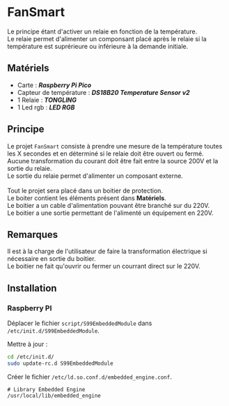 # FanSmart
Le principe étant d'activer un relaie en fonction de la température.<br>
Le relaie permet d'alimenter un componsant placé après le relaie si la température est suprérieure
ou inférieure à la demande initiale.<br>

## Matériels
* Carte                  : ***Raspberry Pi Pico***
* Capteur de température : ***DS18B20 Temperature Sensor v2***
* 1 Relaie               : ***TONGLING***
* 1 Led rgb              : ***LED RGB***

## Principe
Le projet `FanSmart` consiste à prendre une mesure de la température toutes les X secondes
et en déterminé si le relaie doit être ouvert ou fermé.<br>
Aucune transformation du courant doit être fait entre la source 200V et la sortie du relaie.<br>
Le sortie du relaie permet d'alimenter un composant externe.<br>
<br>
Tout le projet sera placé dans un boitier de protection.<br>
Le boiter contient les éléments présent dans **Matériels**.<br>
Le boitier a un cable d'alimentation pouvant être branché sur du 220V.<br>
Le boitier a une sortie permettant de l'alimenté un équipement en 220V.<br>

## Remarques
Il est à la charge de l'utilisateur de faire la transformation électrique si nécessaire en sortie du boitier.<br>
Le boitier ne fait qu'ouvrir ou fermer un courrant direct sur le 220V.<br>

## Installation

### Raspberry PI
Déplacer le fichier `script/S99EmbeddedModule` dans `/etc/init.d/S99EmbeddedModule`.<br>

Mettre à jour :
```sh
cd /etc/init.d/
sudo update-rc.d S99EmbeddedModule
```

Créer le fichier `/etc/ld.so.conf.d/embedded_engine.conf`.
```
# Library Embedded Engine
/usr/local/lib/embedded_engine
```

